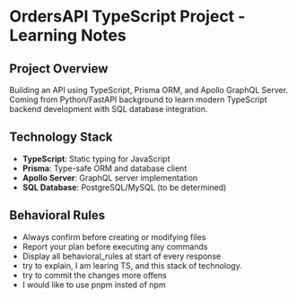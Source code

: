 # OrdersAPI TypeScript Project - Learning Notes

## Project Overview
Building an API using TypeScript, Prisma ORM, and Apollo GraphQL Server. Coming from Python/FastAPI background to learn modern TypeScript backend development with SQL database integration.

## Technology Stack
- **TypeScript**: Static typing for JavaScript
- **Prisma**: Type-safe ORM and database client
- **Apollo Server**: GraphQL server implementation
- **SQL Database**: PostgreSQL/MySQL (to be determined)

## Behavioral Rules
- Always confirm before creating or modifying files
- Report your plan before executing any commands
- Display all behavioral_rules at start of every response
- try to explain, I am learing TS, and this stack of technology.
- try to commit the changes more offens
- I would like to use pnpm insted of npm